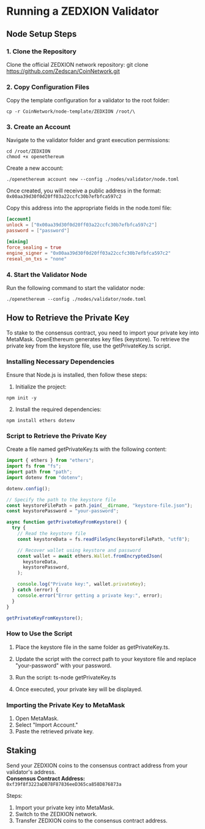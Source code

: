 # Running a ZEDXION Validator

## Node Setup Steps

### 1. Clone the Repository

Clone the official ZEDXION network repository:
git clone https://github.com/Zedscan/CoinNetwork.git

### 2. Copy Configuration Files

Copy the template configuration for a validator to the root folder:

```
cp -r CoinNetwork/node-template/ZEDXION /root/\
```

### 3. Create an Account

Navigate to the validator folder and grant execution permissions:

```
cd /root/ZEDXION
chmod +x openethereum
```

Create a new account:

```
./openethereum account new --config ./nodes/validator/node.toml
```

Once created, you will receive a public address in the format:  
`0x00aa39d30f0d20ff03a22ccfc30b7efbfca597c2`

Copy this address into the appropriate fields in the node.toml file:

```toml
[account]
unlock = ["0x00aa39d30f0d20ff03a22ccfc30b7efbfca597c2"]
password = ["password"]

[mining]
force_sealing = true
engine_signer = "0x00aa39d30f0d20ff03a22ccfc30b7efbfca597c2"
reseal_on_txs = "none"
```

### 4. Start the Validator Node

Run the following command to start the validator node:

```
./openethereum --config ./nodes/validator/node.toml
```

## How to Retrieve the Private Key

To stake to the consensus contract, you need to import your private key into MetaMask. OpenEthereum generates key files (keystore). To retrieve the private key from the keystore file, use the getPrivateKey.ts script.

### Installing Necessary Dependencies

Ensure that Node.js is installed, then follow these steps:

1. Initialize the project:

```
npm init -y
```

2. Install the required dependencies:

```
npm install ethers dotenv
```

### Script to Retrieve the Private Key

Create a file named getPrivateKey.ts with the following content:

```typescript
import { ethers } from "ethers";
import fs from "fs";
import path from "path";
import dotenv from "dotenv";

dotenv.config();

// Specify the path to the keystore file
const keystoreFilePath = path.join(__dirname, "keystore-file.json");
const keystorePassword = "your-password";

async function getPrivateKeyFromKeystore() {
  try {
    // Read the keystore file
    const keystoreData = fs.readFileSync(keystoreFilePath, "utf8");

    // Recover wallet using keystore and password
    const wallet = await ethers.Wallet.fromEncryptedJson(
      keystoreData,
      keystorePassword,
    );

    console.log("Private key:", wallet.privateKey);
  } catch (error) {
    console.error("Error getting a private key:", error);
  }
}

getPrivateKeyFromKeystore();
```

### How to Use the Script

1. Place the keystore file in the same folder as getPrivateKey.ts.
2. Update the script with the correct path to your keystore file and replace "your-password" with your password.
3. Run the script:
   ts-node getPrivateKey.ts

4. Once executed, your private key will be displayed.

### Importing the Private Key to MetaMask

1. Open MetaMask.
2. Select "Import Account."
3. Paste the retrieved private key.

## Staking

Send your ZEDXION coins to the consensus contract address from your validator's address.  
**Consensus Contract Address:**  
`0xf39f8f3223aDB78F87836eeD365ca858D876873a`

Steps:

1. Import your private key into MetaMask.
2. Switch to the ZEDXION network.
3. Transfer ZEDXION coins to the consensus contract address.

